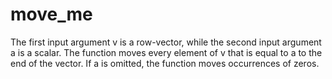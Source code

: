 # move_me
The first input argument v is a row-vector, while the second input argument a is a scalar. The function moves every element of v that is equal to a to the end of the vector. If a is omitted, the function moves occurrences of zeros.
